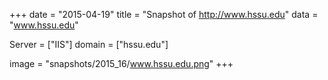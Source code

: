 
+++
date = "2015-04-19"
title = "Snapshot of http://www.hssu.edu"
data = "www.hssu.edu"

Server = ["IIS"]
domain = ["hssu.edu"]

  image = "snapshots/2015_16/www.hssu.edu.png"
+++
#
